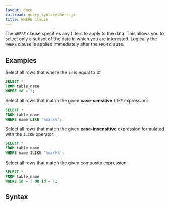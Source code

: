 ```yaml
---
layout: docu
railroad: query_syntax/where.js
title: WHERE Clause
---
```


The `WHERE` clause specifies any filters to apply to the data. This allows you to select only a subset of the data in which you are interested. Logically the `WHERE` clause is applied immediately after the `FROM` clause.

## Examples

Select all rows that where the `id` is equal to 3:

```sql
SELECT *
FROM table_name
WHERE id = 3;
```

Select all rows that match the given **case-sensitive** `LIKE` expression:

```sql
SELECT *
FROM table_name
WHERE name LIKE '%mark%';
```

Select all rows that match the given **case-insensitive** expression formulated with the `ILIKE` operator:

```sql
SELECT *
FROM table_name
WHERE name ILIKE '%mark%';
```

Select all rows that match the given composite expression:

```sql
SELECT *
FROM table_name
WHERE id = 3 OR id = 7;
```

## Syntax

<div id="rrdiagram"></div>